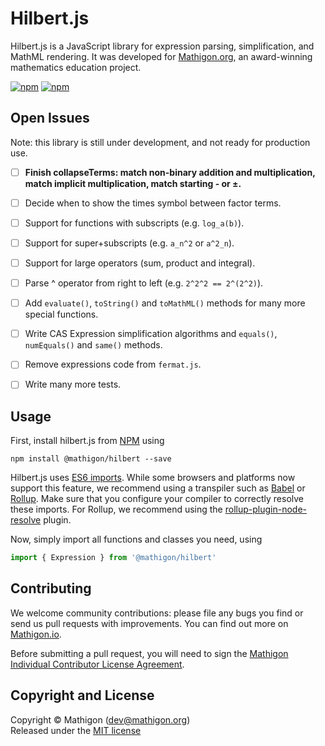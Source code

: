 # Hilbert.js

Hilbert.js is a JavaScript library for expression parsing, simplification, and
MathML rendering. It was developed for [Mathigon.org](https://mathigon.org), an
award-winning mathematics education project.

[![npm](https://img.shields.io/npm/v/@mathigon/hilbert.svg)](https://www.npmjs.com/package/@mathigon/hilbert)
[![npm](https://img.shields.io/github/license/mathigon/hilbert.js.svg)](https://github.com/mathigon/hilbert.js/blob/master/LICENSE)


## Open Issues

Note: this library is still under development, and not ready for production use.

* [ ] __Finish collapseTerms: match non-binary addition and multiplication,
      match implicit multiplication, match starting - or ±.__
* [ ] Decide when to show the times symbol between factor terms.
* [ ] Support for functions with subscripts (e.g. `log_a(b)`).
* [ ] Support for super+subscripts (e.g. `a_n^2` or `a^2_n`).
* [ ] Support for large operators (sum, product and integral).
* [ ] Parse ^ operator from right to left (e.g. `2^2^2 == 2^(2^2)`).
* [ ] Add `evaluate()`, `toString()` and `toMathML()` methods for many more
      special functions.
* [ ] Write CAS Expression simplification algorithms and `equals()`,
      `numEquals()` and `same()` methods.
* [ ] Remove expressions code from `fermat.js`.
* [ ] Write many more tests.


## Usage

First, install hilbert.js from [NPM](https://www.npmjs.com/package/@mathigon/hilbert)
using

```npm install @mathigon/hilbert --save```

Hilbert.js uses [ES6 imports](http://2ality.com/2014/09/es6-modules-final.html).
While some browsers and platforms now support this feature, we recommend using
a transpiler such as [Babel](http://babeljs.io/) or [Rollup](https://rollupjs.org/). 
Make sure that you configure your compiler to correctly resolve these imports.
For Rollup, we recommend using the
[rollup-plugin-node-resolve](https://github.com/rollup/rollup-plugin-node-resolve)
plugin.

Now, simply import all functions and classes you need, using

```js
import { Expression } from '@mathigon/hilbert'
```


## Contributing

We welcome community contributions: please file any bugs you find or send us
pull requests with improvements. You can find out more on
[Mathigon.io](https://mathigon.io).

Before submitting a pull request, you will need to sign the [Mathigon Individual
Contributor License Agreement](https://gist.github.com/plegner/5ad5b7be2948a4ad073c50b15ac01d39).


## Copyright and License

Copyright © Mathigon ([dev@mathigon.org](mailto:dev@mathigon.org))  
Released under the [MIT license](LICENSE)
